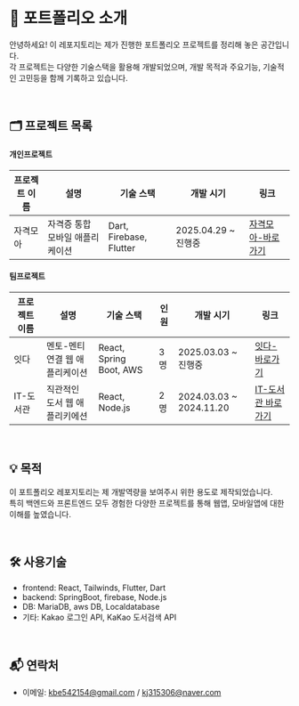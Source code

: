 # 📌 포트폴리오 소개
안녕하세요! 이 레포지토리는 제가 진행한 포트폴리오 프로젝트를 정리해 놓은 공간입니다. <br>
각 프로젝트는 다양한 기술스택을 활용해 개발되었으며, 개발 목적과 주요기능, 기술적인 고민등을 함께 기록하고 있습니다.

<br>

## 🗂️ 프로젝트 목록
#### 개인프로젝트
| 프로젝트 이름 | 설명 | 기술 스택 | 개발 시기 | 링크 |
|---------------|------|-----------|------------|------|
| 자격모아 | 자격증 통합 모바일 애플리케이션 | Dart, Firebase, Flutter | 2025.04.29 ~ 진행중 | [자격모아-바로가기](아직없음) |

#### 팀프로젝트
| 프로젝트 이름 | 설명 | 기술 스택 | 인원 | 개발 시기 | 링크 |
|---------------|------|-----------|------|------------|------|
| 잇다 | 멘토-멘티 연결 웹 애플리케이션 | React, Spring Boot, AWS | 3명 | 2025.03.03 ~ 진행중 | [잇다-바로가기](아직없음) |
| IT-도서관 | 직관적인 도서 웹 애플리키에션 | React, Node.js | 2명 | 2024.03.03 ~ 2024.11.20 | [IT-도서관 바로가기](아직없음)|

<br>


## 💡 목적
이 포트폴리오 레포지토리는 제 개발역량을 보여주시 위한 용도로 제작되었습니다. <br>
특히 백엔드와 프론트엔드 모두 경험한 다양한 프로젝트를 통해 웹앱, 모바일앱에 대한 이해를 높였습니다.

<br>

## 🛠️ 사용기술
- frontend: React, Tailwinds, Flutter, Dart
- backend: SpringBoot, firebase, Node.js
- DB: MariaDB, aws DB, Localdatabase
- 기타: Kakao 로그인 API, KaKao 도서검색 API

<br>

## 📬 연락처
- 이메일: kbe542154@gmail.com / kj315306@naver.com

<br>

<br>
